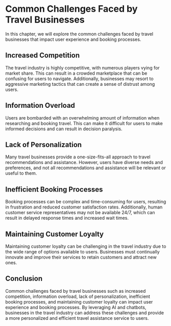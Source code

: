 Common Challenges Faced by Travel Businesses
======================================================================================

In this chapter, we will explore the common challenges faced by travel businesses that impact user experience and booking processes.

Increased Competition
---------------------

The travel industry is highly competitive, with numerous players vying for market share. This can result in a crowded marketplace that can be confusing for users to navigate. Additionally, businesses may resort to aggressive marketing tactics that can create a sense of distrust among users.

Information Overload
--------------------

Users are bombarded with an overwhelming amount of information when researching and booking travel. This can make it difficult for users to make informed decisions and can result in decision paralysis.

Lack of Personalization
-----------------------

Many travel businesses provide a one-size-fits-all approach to travel recommendations and assistance. However, users have diverse needs and preferences, and not all recommendations and assistance will be relevant or useful to them.

Inefficient Booking Processes
-----------------------------

Booking processes can be complex and time-consuming for users, resulting in frustration and reduced customer satisfaction rates. Additionally, human customer service representatives may not be available 24/7, which can result in delayed response times and increased wait times.

Maintaining Customer Loyalty
----------------------------

Maintaining customer loyalty can be challenging in the travel industry due to the wide range of options available to users. Businesses must continually innovate and improve their services to retain customers and attract new ones.

Conclusion
----------

Common challenges faced by travel businesses such as increased competition, information overload, lack of personalization, inefficient booking processes, and maintaining customer loyalty can impact user experience and booking processes. By leveraging AI and chatbots, businesses in the travel industry can address these challenges and provide a more personalized and efficient travel assistance service to users.
